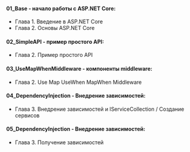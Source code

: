 #### 01_Base - начало работы с ASP.NET Core:
- Глава 1. Введение в ASP.NET Core
- Глава 2. Основы ASP.NET Core

#### 02_SimpleAPI - пример простого API:
- Глава 2. Пример простого API

#### 03_UseMapWhenMiddleware - компоненты middleware:
- Глава 2. Use Map UseWhen MapWhen Middleware

#### 04_DependencyInjection - Внедрение зависимостей:
- Глава 3. Внедрение зависимостей и IServiceCollection / Создание сервисов

#### 05_DependencyInjection - Внедрение зависимостей:
- Глава 3. Получение зависимостей
